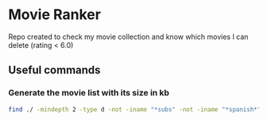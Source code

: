 # Movie Ranker

Repo created to check my movie collection and know which movies I can delete (rating &lt; 6.0)

## Useful commands

### Generate the movie list with its size in kb

```bash
find ./ -mindepth 2 -type d -not -iname "*subs" -not -iname "*spanish*" -exec du -hk {} \; | grep -Evi "(subs|spanish)" | awk -F"/" '{print substr($1, 1, length($1)-1) $3}' > $HOME/Downloads/movies.txt
```
